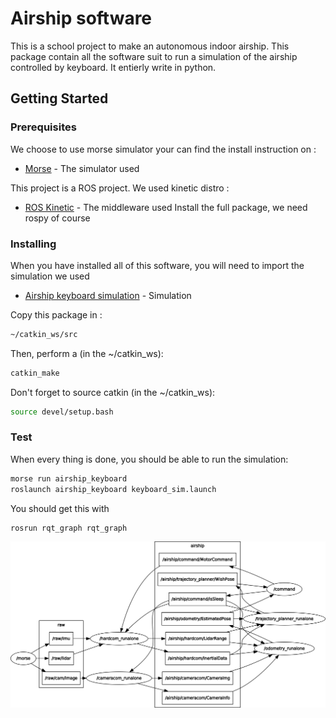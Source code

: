 # Airship software

This is a school project to make an autonomous indoor airship. This package contain all the software suit to run a simulation of the airship controlled by keyboard. It entierly write in python.

## Getting Started


### Prerequisites

We choose to use morse simulator your can find the install instruction on :
* [Morse](https://www.openrobots.org/morse/doc/1.2/user/installation.html) - The simulator used

This project is a ROS project. We used kinetic distro :
* [ROS Kinetic](http://wiki.ros.org/kinetic/Installation) - The middleware used
Install the full package, we need rospy of course


### Installing

When you have installed all of this software, you will need to import the simulation we used

* [Airship keyboard simulation](https://github.com/eHuisse/airship_keyboard_morse) - Simulation

Copy this package in :
```sh
~/catkin_ws/src
```
Then, perform a (in the ~/catkin_ws):
```sh
catkin_make
```
Don't forget to source catkin (in the ~/catkin_ws):
```sh
source devel/setup.bash
```

### Test
When every thing is done, you should be able to run the simulation:
```sh
morse run airship_keyboard
roslaunch airship_keyboard keyboard_sim.launch 
```
You should get this with
```sh
rosrun rqt_graph rqt_graph 
```
![Screenshot](rosgraph.png)



